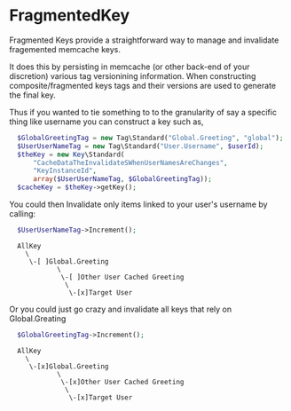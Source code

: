 FragmentedKey
===========

Fragmented Keys provide a straightforward way to manage and invalidate fragemented memcache keys. 

It does this by persisting in memcache (or other back-end of your discretion) various tag versionining information. When constructing composite/fragmented keys tags and their versions are used to generate the final key. 

Thus if you wanted to tie something to to the granularity of say a specific thing like username you can construct a key such as, 

```php
  $GlobalGreetingTag = new Tag\Standard("Global.Greeting", "global");
  $UserUserNameTag = new Tag\Standard("User.Username", $userId);
  $theKey = new Key\Standard(
      "CacheDataTheInvalidateSWhenUserNamesAreChanges", 
      "KeyInstanceId", 
      array($UserUserNameTag, $GlobalGreetingTag));
  $cacheKey = $theKey->getKey(); 
```

You could then Invalidate only items linked to your user's username by calling:

```php
  $UserUserNameTag->Increment(); 
```

```  
  AllKey
    \ 
     \-[ ]Global.Greeting
            \
             \-[ ]Other User Cached Greeting
              \
               \-[x]Target User
```  
    
Or you could just go crazy and invalidate all keys that rely on Global.Greating

```php
  $GlobalGreetingTag->Increment(); 
```
  
```  
  AllKey
    \ 
     \-[x]Global.Greeting
            \
             \-[x]Other User Cached Greeting
              \
               \-[x]Target User
```    
